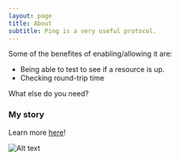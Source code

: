 ```yaml
---
layout: page
title: About
subtitle: Ping is a very useful protocol.
---
```


Some of the benefites of enabling/allowing it are:

- Being able to test to see if a resource is up.
- Checking round-trip time

What else do you need?

### My story

Learn more [here](https://en.wikipedia.org/wiki/Ping_(networking_utility))!

<img title="a title" alt="Alt text" src="/assets/imag/avatar-icon2.png">
